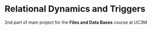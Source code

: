 # Relational Dynamics and Triggers

2nd part of main project for the **Files and Data Bases** course at UC3M
